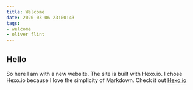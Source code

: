 ```yaml
---
title: Welcome
date: 2020-03-06 23:00:43
tags:
- welcome
- oliver flint
---
```

## Hello
So here I am with a new website. The site is built with Hexo.io. I chose Hexo.io because I love the simplicity of Markdown. Check it out [Hexo.io](https://www.hexo.io)